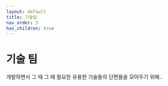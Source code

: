 ```yaml
---
layout: default
title: 기술팁
nav_order: 3
has_children: true
---
```

 

# 기술 팀

개발하면서 그 때 그 때 필요한 유용한 기술들의 단편들을 모아두기 위해..